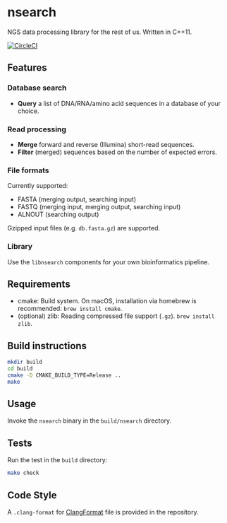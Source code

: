 # nsearch 

NGS data processing library for the rest of us. Written in C++11.

[![CircleCI](https://circleci.com/gh/stevschmid/nsearch.svg?style=shield)](https://circleci.com/gh/stevschmid/nsearch)

## Features

### Database search

- **Query** a list of DNA/RNA/amino acid sequences in a database of your choice.

### Read processing

- **Merge** forward and reverse (Illumina) short-read sequences.
- **Filter** (merged) sequences based on the number of expected errors.

### File formats
Currently supported:

- FASTA (merging output, searching input)
- FASTQ (merging input, merging output, searching input)
- ALNOUT (searching output)

Gzipped input files (e.g. `db.fasta.gz`) are supported.

### Library

Use the `libnsearch` components for your own bioinformatics pipeline.

## Requirements

* cmake: Build system. On macOS, installation via homebrew is recommended: `brew install cmake`.
* (optional) zlib: Reading compressed file support (`.gz`). `brew install zlib`.

## Build instructions

```bash
mkdir build
cd build
cmake -D CMAKE_BUILD_TYPE=Release ..
make
```

## Usage

Invoke the `nsearch` binary in the `build/nsearch` directory.

## Tests

Run the test in the `build` directory:

```bash
make check
```

## Code Style

A `.clang-format` for [ClangFormat](https://clang.llvm.org/docs/ClangFormat.html) file is provided in the repository. 
